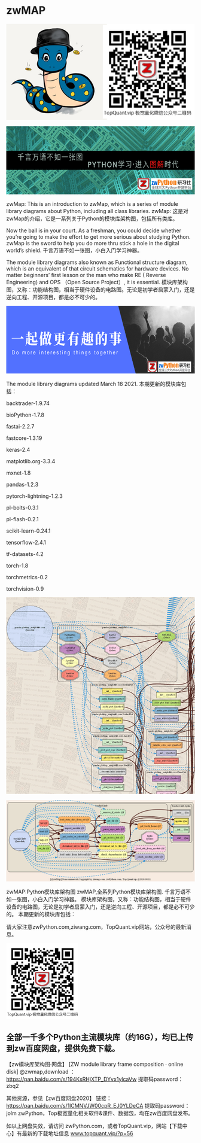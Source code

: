 # zwMAP
![@zwPython](_images/zwpy2pub.png)

![@zwPython](_images/pp01.png)

zwMap: This is an introduction to zwMap, which is a series of module library diagrams about Python, including all class libraries.
zwMap: 这是对zwMap的介绍，它是一系列关于Python的模块库架构图，包括所有类库。

Now the ball is in your court. As a freshman, you could decide whether you’re going to make the effort to get more serious about studying Python. zwMap is the sword to help you do  more thru stick a hole in the digital world’s shield.
千言万语不如一张图，小白入门学习神器。

  The module library diagrams also known as Functional structure diagram, which is an equivalent of that circuit schematics for hardware devices.
No matter beginners’ first lesson or the man who make RE ( Reverse Engineering) and OPS （Open Source Project）, it is essential.
模块库架构图，又称：功能结构图，相当于硬件设备的电路图。无论是初学者启蒙入门，还是逆向工程、开源项目，都是必不可少的。 


![do-it](_images/pp03.png)

The module library diagrams updated March 18 2021.
本期更新的模块库包括：

backtrader-1.9.74

bioPython-1.7.8

fastai-2.2.7

fastcore-1.3.19

keras-2.4

matplotlib.org-3.3.4

mxnet-1.8

pandas-1.2.3

pytorch-lightning-1.2.3

pl-bolts-0.3.1

pl-flash-0.2.1

scikit-learn-0.24.1

tensorflow-2.4.1

tf-datasets-4.2

torch-1.8

torchmetrics-0.2

torchvision-0.9


![@pandas](_images/pandas_zw.png)

![@torch](_images/torch16_hub.png)


zwMAP:Python模块库架构图
zwMAP,全系列Python模块库架构图.
千言万语不如一张图，小白入门学习神器。 
模块库架构图，又称：功能结构图，相当于硬件设备的电路图，无论是初学者启蒙入门，还是逆向工程、开源项目，都是必不可少的。
本期更新的模块库包括：

请大家注意zwPython.com,ziwang.com，TopQuant.vip网站，公众号的最新消息。

![@pandas](_images/TOP_pub02x.png)

全部一千多个Python主流模块库（约16G），均已上传到zw百度网盘，提供免费下载。
--------------
【zw模块库架构图·网盘】
[ZW module library frame composition · online disk]
@zwmap,download ： https://pan.baidu.com/s/194KsRHjXTP_DYvx1ylcaVw  提取码password： zbq2


其他资源，参见【zw百度网盘2020】
链接：https://pan.baidu.com/s/1lCMNVJW00cpR_EJ0YLDeCA   提取码password： jolm
zwPython，Top极宽量化相关软件&amp;课件、数据包，均在zw百度网盘发布。

如以上网盘失效，请访问 zwPython.com，或者TopQuant.vip，网站【下载中心】有最新的下载地址信息
www.topquant.vip/?p=56
